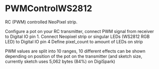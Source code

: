 # PWMControlWS2812

RC (PWM) controlled NeoPixel strip. 

Configure a pot on your RC transmitter, connect PWM signal from receiver to Digital IO pin 1.
Connect Neopixel strip or singular LEDs (WS2812 RGB LED) to Digital IO pin 4
Define pixel_count to amount of LEDs on strip

PWM values are split into 10 ranges, 10 different effects can be shown depending on position of the pot on the transmitter (and sketch size, currently sketch uses 5,062 bytes (84%) on DigiSpark)

